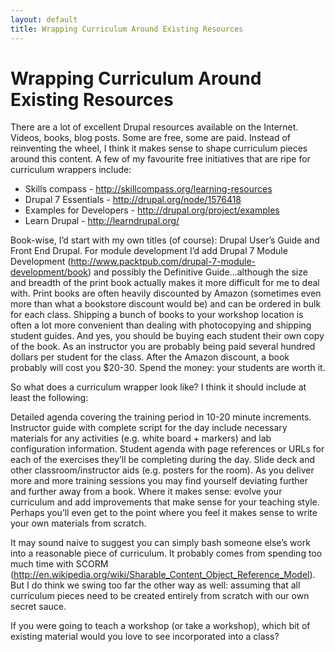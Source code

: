 ```yaml
---
layout: default
title: Wrapping Curriculum Around Existing Resources
---
```


# Wrapping Curriculum Around Existing Resources

There are a lot of excellent Drupal resources available on the Internet. Videos, books, blog posts. Some are free, some are paid. Instead of reinventing the wheel, I think it makes sense to shape curriculum pieces around this content. A few of my favourite free initiatives that are ripe for curriculum wrappers include:

- Skills compass - http://skillcompass.org/learning-resources
- Drupal 7 Essentials - http://drupal.org/node/1576418
- Examples for Developers - http://drupal.org/project/examples
- Learn Drupal - http://learndrupal.org/

Book-wise, I’d start with my own titles (of course): Drupal User’s Guide and Front End Drupal. For module development I’d add Drupal 7 Module Development (http://www.packtpub.com/drupal-7-module-development/book) and possibly the Definitive Guide…although the size and breadth of the print book actually makes it more difficult for me to deal with. Print books are often heavily discounted by Amazon (sometimes even more than what a bookstore discount would be) and can be ordered in bulk for each class. Shipping a bunch of books to your workshop location is often a lot more convenient than dealing with photocopying and shipping student guides. And yes, you should be buying each student their own copy of the book. As an instructor you are probably being paid several hundred dollars per student for the class. After the Amazon discount, a book probably will cost you $20-30. Spend the money: your students are worth it.

So what does a curriculum wrapper look like? I think it should include at least the following:

Detailed agenda covering the training period in 10-20 minute increments.
Instructor guide with complete script for the day include necessary materials for any activities (e.g. white board + markers) and lab configuration information.
Student agenda with page references or URLs for each of the exercises they’ll be completing during the day.
Slide deck and other classroom/instructor aids (e.g. posters for the room).
As you deliver more and more training sessions you may find yourself deviating further and further away from a book. Where it makes sense: evolve your curriculum and add improvements that make sense for your teaching style. Perhaps you’ll even get to the point where you feel it makes sense to write your own materials from scratch.

It may sound naive to suggest you can simply bash someone else’s work into a reasonable piece of curriculum. It probably comes from spending too much time with SCORM (http://en.wikipedia.org/wiki/Sharable_Content_Object_Reference_Model). But I do think we swing too far the other way as well: assuming that all curriculum pieces need to be created entirely from scratch with our own secret sauce.

If you were going to teach a workshop (or take a workshop), which bit of existing material would you love to see incorporated into a class?
